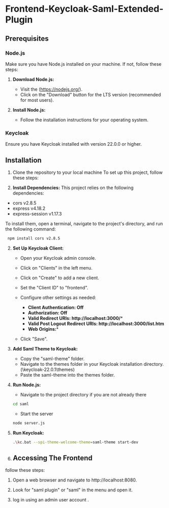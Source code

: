 # Frontend-Keycloak-Saml-Extended-Plugin

## Prerequisites

### Node.js

Make sure you have Node.js installed on your machine. If not, follow these steps:

1. **Download Node.js:**
   - Visit the (https://nodejs.org/).
   - Click on the "Download" button for the LTS version (recommended for most users).

2. **Install Node.js:**
   - Follow the installation instructions for your operating system.

### Keycloak

Ensure you have Keycloak installed with version 22.0.0 or higher.

## Installation
1. Clone the repository to your local machine 
To set up this project, follow these steps:

1. **Install Dependencies:**
This project relies on the following dependencies:
- cors v2.8.5
- express v4.18.2
- express-session v1.17.3
    
To install them, open a terminal, navigate to the project's directory, and run the following command:

   ```bash
    npm install cors v2.8.5
   ```

2. **Set Up Keycloak Client:**
   - Open your Keycloak admin console.
   - Click on "Clients" in the left menu.
   - Click on "Create" to add a new client.
   - Set the "Client ID" to "frontend".
   - Configure other settings as needed:
     - **Client Authentication: Off**
     - **Authorization: Off** 
     - **Valid Redirect URIs: http://localhost:3000/***
     - **Valid Post Logout Redirect URIs: http://localhost:3000/list.htm**
     - **Web Origins:***

   - Click "Save".

3. **Add Saml Theme to Keycloak:**
   - Copy the "saml-theme" folder.
   - Navigate to the themes folder in your Keycloak installation directory. (\keycloak-22.0.1\themes)
   - Paste the saml-theme into the themes folder.
   
5. **Run  Node.js:**
    - Navigate to the project directory if you are not already there
    ```bash
    cd saml
    ```
   - Start the server
    ```bash
    node server.js
    ```
 6. **Run Keycloak:**
    ```bash
    .\kc.bat --spi-theme-welcome-theme=saml-theme start-dev
    ```
 7.  ## Accessing The Frontend

 follow these steps:

1. Open a web browser and navigate to http://localhost:8080.

2. Look for "saml plugin" or "saml" in the menu and open it.

3. log in using an admin user account .




